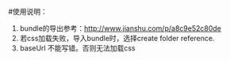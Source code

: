 #使用说明：
1. bundle的导出参考：http://www.jianshu.com/p/a8c9e52c80de
2. 若css加载失败，导入bundle时，选择create folder reference.
3. baseUrl 不能写错。否则无法加载css